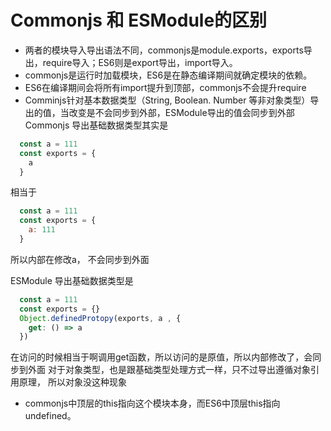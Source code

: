 
# Commonjs 和 ESModule的区别

- 两者的模块导入导出语法不同，commonjs是module.exports，exports导出，require导入；ES6则是export导出，import导入。
- commonjs是运行时加载模块，ES6是在静态编译期间就确定模块的依赖。
- ES6在编译期间会将所有import提升到顶部，commonjs不会提升require
- Comminjs针对基本数据类型（String, Boolean. Number 等非对象类型）导出的值，当改变是不会同步到外部，ESModule导出的值会同步到外部
Commonjs 导出基础数据类型其实是
```javascript
  const a = 111
  const exports = {
    a
  }
```
相当于
```javascript
  const a = 111
  const exports = {
    a: 111
  }
```
所以内部在修改a， 不会同步到外面

ESModule 导出基础数据类型是
```javascript
  const a = 111
  const exports = {}
  Object.definedProtopy(exports, a , {
    get: () => a
  })
```
在访问的时候相当于啊调用get函数，所以访问的是原值，所以内部修改了，会同步到外面
对于对象类型，也是跟基础类型处理方式一样，只不过导出遵循对象引用原理， 所以对象没这种现象

- commonjs中顶层的this指向这个模块本身，而ES6中顶层this指向undefined。
